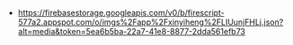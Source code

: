 - https://firebasestorage.googleapis.com/v0/b/firescript-577a2.appspot.com/o/imgs%2Fapp%2Fxinyiheng%2FLIUunjFHLj.json?alt=media&token=5ea6b5ba-22a7-41e8-8877-2dda561efb73
